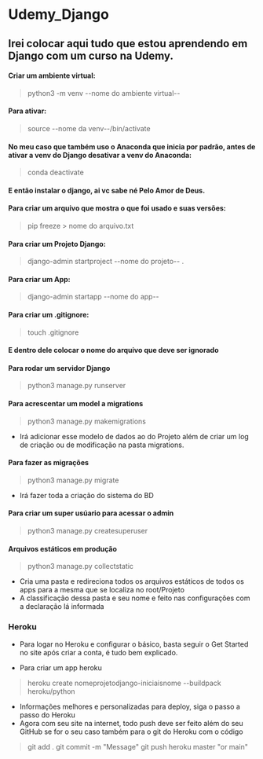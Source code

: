 # Udemy_Django
## Irei colocar aqui tudo que estou aprendendo em Django com um curso na Udemy.

#### Criar um ambiente virtual:
> python3 -m venv --nome do ambiente virtual--

#### Para ativar:
> source --nome da venv--/bin/activate

#### No meu caso que também uso o Anaconda que inicia por padrão, antes de ativar a venv do Django desativar a venv do Anaconda:
> conda deactivate

#### E então instalar o django, ai vc sabe né **Pelo Amor de Deus**.

#### Para criar um arquivo que mostra o que foi usado e suas versões:
> pip freeze > nome do arquivo.txt

#### Para criar um Projeto Django:
> django-admin startproject --nome do projeto-- .
#### Para criar um App:
> django-admin startapp --nome do app--

#### Para criar um .gitignore:
> touch .gitignore
#### E dentro dele colocar o nome do arquivo que deve ser ignorado

#### Para rodar um servidor Django
> python3 manage.py runserver 

#### Para acrescentar um model a migrations
> python3 manage.py makemigrations

* Irá adicionar esse modelo de dados ao do Projeto além de criar um log de criação ou de modificação na pasta migrations.
#### Para fazer as migrações 
> python3 manage.py migrate
* Irá fazer toda a criação do sistema do BD

#### Para criar um super usúario para acessar o admin
> python3 manage.py createsuperuser

#### Arquivos estáticos em produção
> python3 manage.py collectstatic
* Cria uma pasta e redireciona todos os arquivos estáticos de todos os apps para a mesma que se localiza no root/Projeto
* A classificação dessa pasta e seu nome e feito nas configurações com a declaração lá informada

### Heroku 

* Para logar no Heroku e configurar o básico, basta seguir o Get Started no site após criar a conta, é tudo bem explicado.

* Para criar um app heroku
> heroku create nomeprojetodjango-iniciaisnome --buildpack heroku/python

* Informações melhores e personalizadas para deploy, siga o passo a passo do Heroku
* Agora com seu site na internet, todo push deve ser feito além do seu GitHub se for o seu caso também para o git do Heroku com o código
> git add .
> git commit -m "Message"
> git push heroku master "or main"